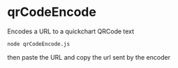# qrCodeEncode
Encodes a URL to a quickchart QRCode text


```bash
node qrCodeEncode.js
```

then paste the URL and copy the url sent by the encoder